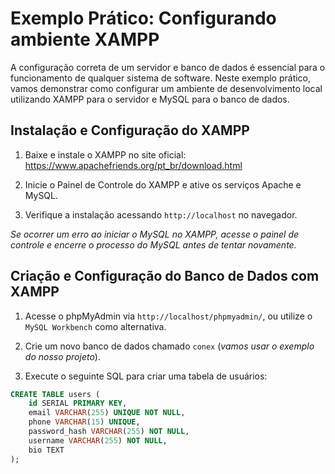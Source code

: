 # Exemplo Prático: Configurando ambiente XAMPP

A configuração correta de um servidor e banco de dados é essencial para o funcionamento de qualquer sistema de software. Neste exemplo prático, vamos demonstrar como configurar um ambiente de desenvolvimento local utilizando XAMPP para o servidor e MySQL para o banco de dados.

## Instalação e Configuração do XAMPP

1. Baixe e instale o XAMPP no site oficial: https://www.apachefriends.org/pt_br/download.html

2. Inicie o Painel de Controle do XAMPP e ative os serviços Apache e MySQL.

3. Verifique a instalação acessando `http://localhost` no navegador.

_Se ocorrer um erro ao iniciar o MySQL no XAMPP, acesse o painel de controle e encerre o processo do MySQL antes de tentar novamente._

## Criação e Configuração do Banco de Dados com XAMPP

1. Acesse o phpMyAdmin via `http://localhost/phpmyadmin/`, ou utilize o `MySQL Workbench` como alternativa.

2. Crie um novo banco de dados chamado `conex` (_vamos usar o exemplo do nosso projeto_).

3. Execute o seguinte SQL para criar uma tabela de usuários:

```sql
CREATE TABLE users (
    id SERIAL PRIMARY KEY,
    email VARCHAR(255) UNIQUE NOT NULL,
    phone VARCHAR(15) UNIQUE,
    password_hash VARCHAR(255) NOT NULL,
    username VARCHAR(255) NOT NULL,
    bio TEXT
);
```